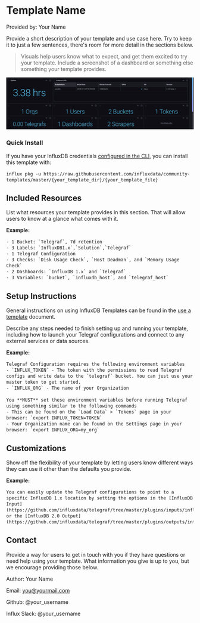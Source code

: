 # Template Name

Provided by: Your Name

Provide a short description of your template and use case here. Try to keep it to just a few sentences, there's room for more detail in the sections below.


> Visuals help users know what to expect, and get them excited to try your template. Include a screenshot of a dashboard or something else something your template provides.

![Example Dashboard Screenshot](Example_Screenshot.png)

### Quick Install

If you have your InfluxDB credentials [configured in the CLI](Vhttps://v2.docs.influxdata.com/v2.0/reference/cli/influx/config/), you can install this template with:

```
influx pkg -u https://raw.githubusercontent.com/influxdata/community-templates/master/{your_template_dir}/{your_template_file}
```

## Included Resources

List what resources your template provides in this section. That will allow users to know at a glance what comes with it.

**Example:**

    - 1 Bucket: `Telegraf`, 7d retention
    - 3 Labels: `InfluxDB1.x`,`Solution`,`Telegraf`
    - 1 Telegraf Configuration
    - 3 Checks: `Disk Usage Check`, `Host Deadman`, and `Memory Usage Check`
    - 2 Dashboards: `InfluxDB 1.x` and `Telegraf`
    - 3 Variables: `bucket`, `influxdb_host`, and `telegraf_host`

## Setup Instructions

General instructions on using InfluxDB Templates can be found in the [use a template](../docs/use_a_template.md) document.

Describe any steps needed to finish setting up and running your template, including how to launch your Telegraf configurations and connect to any external services or data sources.

**Example:**
    
    Telegraf Configuration requires the following environment variables
    - `INFLUX_TOKEN` - The token with the permissions to read Telegraf configs and write data to the `telegraf` bucket. You can just use your master token to get started.
    - `INFLUX_ORG` - The name of your Organization

    You **MUST** set these environment variables before running Telegraf using something similar to the following commands
    - This can be found on the `Load Data` > `Tokens` page in your browser: `export INFLUX_TOKEN=TOKEN`
    - Your Organization name can be found on the Settings page in your browser: `export INFLUX_ORG=my_org`

## Customizations

Show off the flexibility of your template by letting users know different ways they can use it other than the defaults you provide.

**Example:**

    You can easily update the Telegraf configurations to point to a specific InfluxDB 1.x location by setting the options in the [InfluxDB Input](https://github.com/influxdata/telegraf/tree/master/plugins/inputs/influxdb) or the [InfluxDB 2.0 Output](https://github.com/influxdata/telegraf/tree/master/plugins/outputs/influxdb_v2). 

## Contact

Provide a way for users to get in touch with you if they have questions or need help using your template. What information you give is up to you, but we encourage providing those below.

Author: Your Name

Email: you@yourmail.com

Github: @your_username

Influx Slack: @your_username
